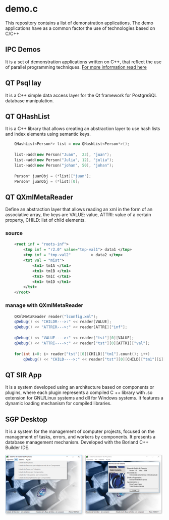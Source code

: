 # demo.c
This repository contains a list of demonstration applications. The demo applications have as a common factor the use of technologies based on C/C++


## IPC Demos 
It is a set of demonstration applications written on C++, that reflect the use of parallel programming techniques. [For more information read here](ipc_demos/docs/programacion.paralela-Lectores.Escritores.pdf)

## QT Psql lay
It is a C++ simple data access layer for the Qt framework for PostgreSQL database manipulation.

## QT QHashList
It is a C++ library that allows creating an abstraction layer to use hash lists and index elements using semantic keys.

```c++
	QHashList<Person*> list = new QHashList<Person*>();

	list->add(new Person("Juan",  23), "juan");
	list->add(new Person("Julia", 12), "julia");
	list->add(new Person("johan", 50), "johan");

	Person* juanObj = (*list)["juan"];
	Person* juanObj = (*list)[0];
```


## QT QXmlMetaReader
Define an abstraction layer that allows reading an xml in the form of an associative array, the keys are VALUE: value, ATTRI: value of a certain property, CHILD: list of child elements.

### source
```xml
	<root inf = "roots-inf"> 
		<tmp inf = "r2.0" value="tmp-val1"> data1 </tmp>
		<tmp inf = "tmp-val2"		  > data2 </tmp>
		<tst val = "mist"> 
			<tm1> tm1A </tm1>
			<tm1> tm1B </tm1>
			<tm1> tm1C </tm1>
			<tm1> tm1D </tm1>
		</tst>
	</root>
```
### manage with QXmlMetaReader
```c++
	QXmlMetaReader reader("lconfig.xml");
	qDebug() << "CHILDR--->:" << reader[VALUE];
	qDebug() << "ATTRIR--->:" << reader[ATTRI]["inf"];

	qDebug() << "VALUE---->:" << reader["tst"][0][VALUE];
	qDebug() << "ATTRI---->:" << reader["tst"][0][ATTRI]["val"];

	for(int i=0; i< reader["tst"][0][CHILD]["tm1"].count(); i++)
		qDebug() << "CHILD---->:" << reader["tst"][0][CHILD]["tm1"][i][VALUE];
```

## QT SIR App
It is a system developed using an architecture based on components or plugins, where each plugin represents a compiled C ++ library with .so extension for GNU/Linux systems and dll for Windows systems. It features a dynamic loading mechanism for compiled libraries.

## SGP Desktop
It is a system for the management of computer projects, focused on the management of tasks, errors, and workers by components. It presents a database management mechanism. Developed with the Borland C++ Builder IDE.

![Screenshot](sgp_desktop/Informacion/portada.png)


